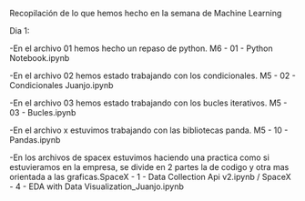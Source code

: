 Recopilación de lo que hemos hecho en la semana de Machine Learning

Dia 1:

-En el archivo 01 hemos hecho un repaso de python.  M6 - 01 - Python Notebook.ipynb

-En el archivo 02 hemos estado trabajando con los condicionales. M5 - 02 - Condicionales Juanjo.ipynb

-En el archivo 03 hemos estado trabajando con los bucles iterativos. M5 - 03 - Bucles.ipynb

-En el archivo x estuvimos trabajando con las bibliotecas panda. M5 - 10 - Pandas.ipynb 

-En los archivos de spacex estuvimos haciendo una practica como si estuvieramos en la empresa,
se divide en 2 partes la de codigo y otra mas orientada a las graficas.SpaceX - 1 - Data Collection Api v2.ipynb / SpaceX - 4 - EDA with Data Visualization_Juanjo.ipynb
